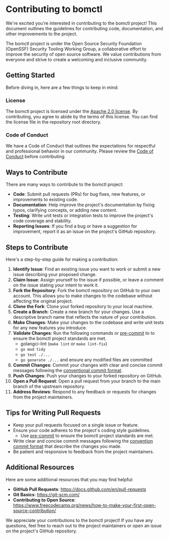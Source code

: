# Contributing to bomctl

We're excited you're interested in contributing to the bomctl project! This document outlines the guidelines for contributing code, documentation, and other improvements to the project.

The bomctl project is under the Open Source Security Foundation (OpenSSF) Security Tooling Working Group, a collaborative effort to improve the security of open source software. We value contributions from everyone and strive to create a welcoming and inclusive community.

## Getting Started

Before diving in, here are a few things to keep in mind:

### License

The bomctl project is licensed under the [Apache 2.0 license](LICENSE). By contributing, you agree to abide by the terms of this license. You can find the license file in the repository root directory.

### Code of Conduct

We have a Code of Conduct that outlines the expectations for respectful and professional behavior in our community. Please review the [Code of Conduct](CODE_OF_CONDUCT.md) before contributing

## Ways to Contribute

There are many ways to contribute to the bomctl project:

* __Code__: Submit pull requests (PRs) for bug fixes, new features, or improvements to existing code.
* __Documentation__: Help improve the project's documentation by fixing typos, clarifying concepts, or adding new content.
* __Testing__: Write unit tests or integration tests to improve the project's code coverage and stability.
* __Reporting Issues__: If you find a bug or have a suggestion for improvement, report it as an issue on the project's GitHub repository.

## Steps to Contribute

Here's a step-by-step guide for making a contribution:

1. __Identify Issue__: Find an existing issue you want to work or submit a new issue describing your proposed change.
1. __Claim Issue__: Assign yourself to the issue if possible, or leave a comment on the issue stating your intent to work it.
1. __Fork the Repository__: Fork the bomctl repository on GitHub to your own account. This allows you to make changes to the codebase without affecting the original project.
1. __Clone the Fork__: Clone your forked repository to your local machine.
1. __Create a Branch__: Create a new branch for your changes. Use a descriptive branch name that reflects the nature of your contribution.
1. __Make Changes__: Make your changes to the codebase and write unit tests for any new features you introduce.
1. __Validate Changes__: Run the following commands or [pre-commit](https://pre-commit.com/) to to ensure the bomctl project standards are met.
    * golangci-lint (`make lint` or `make lint-fix`)
    * `go mod tidy`
    * `go test ./...`
    * `go generate ./...` and ensure any modified files are committed
1. __Commit Changes__: Commit your changes with clear and concise commit messages following the [conventional commit format](https://www.conventionalcommits.org/).
1. __Push Changes__: Push your changes to your forked repository on GitHub.
1. __Open a Pull Request__: Open a pull request from your branch to the main branch of the upstream repository.
1. __Address Reviews__: Respond to any feedback or requests for changes from the project maintainers.

## Tips for Writing Pull Requests

* Keep your pull requests focused on a single issue or feature.
* Ensure your code adheres to the project's coding style guidelines.
  * Use [pre-commit](https://pre-commit.com/) to ensure the bomctl project standards are met.
* Write clear and concise commit messages following the [convention commit format](https://www.conventionalcommits.org/) that describe the changes you made.
* Be patient and responsive to feedback from the project maintainers.

## Additional Resources

Here are some additional resources that you may find helpful:

* __GitHub Pull Requests__: <https://docs.github.com/en/pull-requests>
* __Git Basics__: <https://git-scm.com/>
* __Contributing to Open Source__: <https://www.freecodecamp.org/news/how-to-make-your-first-open-source-contribution/>

We appreciate your contributions to the bomctl project! If you have any questions, feel free to reach out to the project maintainers or open an issue on the project's GitHub repository.

